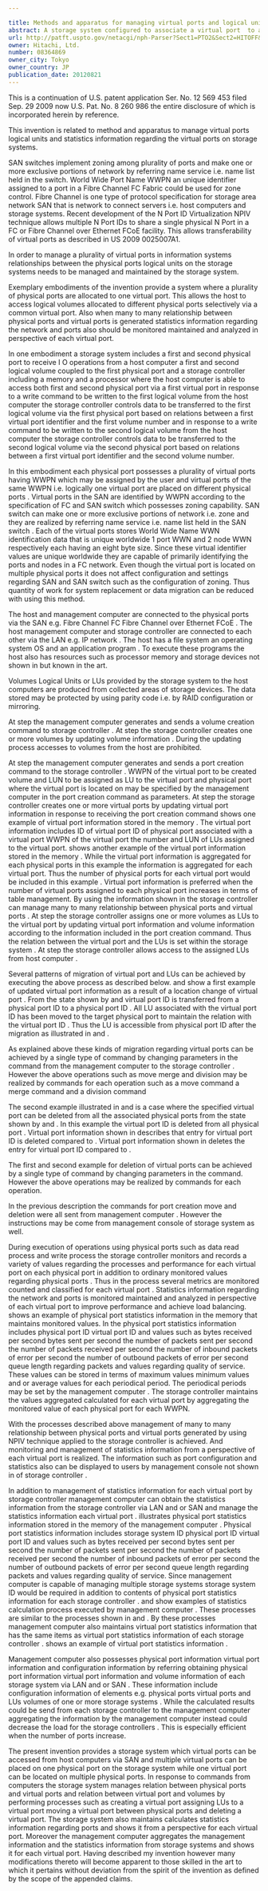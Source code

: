 ```yaml
---

title: Methods and apparatus for managing virtual ports and logical units on storage systems
abstract: A storage system configured to associate a virtual port  to a plurality of physical ports . In response to commands from computers, the storage system  manages relation between physical ports and virtual ports and relation between virtual port and volumes by performing processes such as creating a virtual port, assigning LUs to a virtual port, moving a virtual port between physical ports and deleting a virtual port. The storage system also maintains/calculates statistics information for ports and displays the information for each virtual port.
url: http://patft.uspto.gov/netacgi/nph-Parser?Sect1=PTO2&Sect2=HITOFF&p=1&u=%2Fnetahtml%2FPTO%2Fsearch-adv.htm&r=1&f=G&l=50&d=PALL&S1=08364869&OS=08364869&RS=08364869
owner: Hitachi, Ltd.
number: 08364869
owner_city: Tokyo
owner_country: JP
publication_date: 20120821
---
```

This is a continuation of U.S. patent application Ser. No. 12 569 453 filed Sep. 29 2009 now U.S. Pat. No. 8 260 986 the entire disclosure of which is incorporated herein by reference.

This invention is related to method and apparatus to manage virtual ports logical units and statistics information regarding the virtual ports on storage systems.

SAN switches implement zoning among plurality of ports and make one or more exclusive portions of network by referring name service i.e. name list held in the switch. World Wide Port Name WWPN an unique identifier assigned to a port in a Fibre Channel FC Fabric could be used for zone control. Fibre Channel is one type of protocol specification for storage area network SAN that is network to connect servers i.e. host computers and storage systems. Recent development of the N Port ID Virtualization NPIV technique allows multiple N Port IDs to share a single physical N Port in a FC or Fibre Channel over Ethernet FCoE facility. This allows transferability of virtual ports as described in US 2009 0025007A1.

In order to manage a plurality of virtual ports in information systems relationships between the physical ports logical units on the storage systems needs to be managed and maintained by the storage system.

Exemplary embodiments of the invention provide a system where a plurality of physical ports are allocated to one virtual port. This allows the host to access logical volumes allocated to different physical ports selectively via a common virtual port. Also when many to many relationship between physical ports and virtual ports is generated statistics information regarding the network and ports also should be monitored maintained and analyzed in perspective of each virtual port.

In one embodiment a storage system includes a first and second physical port to receive I O operations from a host computer a first and second logical volume coupled to the first physical port and a storage controller including a memory and a processor where the host computer is able to access both first and second physical port via a first virtual port in response to a write command to be written to the first logical volume from the host computer the storage controller controls data to be transferred to the first logical volume via the first physical port based on relations between a first virtual port identifier and the first volume number and in response to a write command to be written to the second logical volume from the host computer the storage controller controls data to be transferred to the second logical volume via the second physical port based on relations between a first virtual port identifier and the second volume number.

In this embodiment each physical port possesses a plurality of virtual ports having WWPN which may be assigned by the user and virtual ports of the same WWPN i.e. logically one virtual port are placed on different physical ports . Virtual ports in the SAN are identified by WWPN according to the specification of FC and SAN switch which possesses zoning capability. SAN switch can make one or more exclusive portions of network i.e. zone and they are realized by referring name service i.e. name list held in the SAN switch . Each of the virtual ports stores World Wide Name WWN identification data that is unique worldwide 1 port WWN and 2 node WWN respectively each having an eight byte size. Since these virtual identifier values are unique worldwide they are capable of primarily identifying the ports and nodes in a FC network. Even though the virtual port is located on multiple physical ports it does not affect configuration and settings regarding SAN and SAN switch such as the configuration of zoning. Thus quantity of work for system replacement or data migration can be reduced with using this method.

The host and management computer are connected to the physical ports via the SAN e.g. Fibre Channel FC Fibre Channel over Ethernet FCoE . The host management computer and storage controller are connected to each other via the LAN e.g. IP network . The host has a file system an operating system OS and an application program . To execute these programs the host also has resources such as processor memory and storage devices not shown in but known in the art.

Volumes Logical Units or LUs provided by the storage system to the host computers are produced from collected areas of storage devices. The data stored may be protected by using parity code i.e. by RAID configuration or mirroring.

At step the management computer generates and sends a volume creation command to storage controller . At step the storage controller creates one or more volumes by updating volume information . During the updating process accesses to volumes from the host are prohibited.

At step the management computer generates and sends a port creation command to the storage controller . WWPN of the virtual port to be created volume and LUN to be assigned as LU to the virtual port and physical port where the virtual port is located on may be specified by the management computer in the port creation command as parameters. At step the storage controller creates one or more virtual ports by updating virtual port information in response to receiving the port creation command shows one example of virtual port information stored in the memory . The virtual port information includes ID of virtual port ID of physical port associated with a virtual port WWPN of the virtual port the number and LUN of LUs assigned to the virtual port. shows another example of the virtual port information stored in the memory . While the virtual port information is aggregated for each physical ports in this example the information is aggregated for each virtual port. Thus the number of physical ports for each virtual port would be included in this example . Virtual port information is preferred when the number of virtual ports assigned to each physical port increases in terms of table management. By using the information shown in the storage controller can manage many to many relationship between physical ports and virtual ports . At step the storage controller assigns one or more volumes as LUs to the virtual port by updating virtual port information and volume information according to the information included in the port creation command. Thus the relation between the virtual port and the LUs is set within the storage system . At step the storage controller allows access to the assigned LUs from host computer .

Several patterns of migration of virtual port and LUs can be achieved by executing the above process as described below. and show a first example of updated virtual port information as a result of a location change of virtual port . From the state shown by and virtual port ID is transferred from a physical port ID to a physical port ID . All LU associated with the virtual port ID has been moved to the target physical port to maintain the relation with the virtual port ID . Thus the LU is accessible from physical port ID after the migration as illustrated in and .

As explained above these kinds of migration regarding virtual ports can be achieved by a single type of command by changing parameters in the command from the management computer to the storage controller . However the above operations such as move merge and division may be realized by commands for each operation such as a move command a merge command and a division command

The second example illustrated in and is a case where the specified virtual port can be deleted from all the associated physical ports from the state shown by and . In this example the virtual port ID is deleted from all physical port . Virtual port information shown in describes that entry for virtual port ID is deleted compared to . Virtual port information shown in deletes the entry for virtual port ID compared to .

The first and second example for deletion of virtual ports can be achieved by a single type of command by changing parameters in the command. However the above operations may be realized by commands for each operation.

In the previous description the commands for port creation move and deletion were all sent from management computer . However the instructions may be come from management console of storage system as well.

During execution of operations using physical ports such as data read process and write process the storage controller monitors and records a variety of values regarding the processes and performance for each virtual port on each physical port in addition to ordinary monitored values regarding physical ports . Thus in the process several metrics are monitored counted and classified for each virtual port . Statistics information regarding the network and ports is monitored maintained and analyzed in perspective of each virtual port to improve performance and achieve load balancing. shows an example of physical port statistics information in the memory that maintains monitored values. In the physical port statistics information includes physical port ID virtual port ID and values such as bytes received per second bytes sent per second the number of packets sent per second the number of packets received per second the number of inbound packets of error per second the number of outbound packets of error per second queue length regarding packets and values regarding quality of service. These values can be stored in terms of maximum values minimum values and or average values for each periodical period. The periodical periods may be set by the management computer . The storage controller maintains the values aggregated calculated for each virtual port by aggregating the monitored value of each physical port for each WWPN.

With the processes described above management of many to many relationship between physical ports and virtual ports generated by using NPIV technique applied to the storage controller is achieved. And monitoring and management of statistics information from a perspective of each virtual port is realized. The information such as port configuration and statistics also can be displayed to users by management console not shown in of storage controller .

In addition to management of statistics information for each virtual port by storage controller management computer can obtain the statistics information from the storage controller via LAN and or SAN and manage the statistics information each virtual port . illustrates physical port statistics information stored in the memory of the management computer . Physical port statistics information includes storage system ID physical port ID virtual port ID and values such as bytes received per second bytes sent per second the number of packets sent per second the number of packets received per second the number of inbound packets of error per second the number of outbound packets of error per second queue length regarding packets and values regarding quality of service. Since management computer is capable of managing multiple storage systems storage system ID would be required in addition to contents of physical port statistics information for each storage controller . and show examples of statistics calculation process executed by management computer . These processes are similar to the processes shown in and . By these processes management computer also maintains virtual port statistics information that has the same items as virtual port statistics information of each storage controller . shows an example of virtual port statistics information .

Management computer also possesses physical port information virtual port information and configuration information by referring obtaining physical port information virtual port information and volume information of each storage system via LAN and or SAN . These information include configuration information of elements e.g. physical ports virtual ports and LUs volumes of one or more storage systems . While the calculated results could be send from each storage controller to the management computer aggregating the information by the management computer instead could decrease the load for the storage controllers . This is especially efficient when the number of ports increase.

The present invention provides a storage system which virtual ports can be accessed from host computers via SAN and multiple virtual ports can be placed on one physical port on the storage system while one virtual port can be located on multiple physical ports. In response to commands from computers the storage system manages relation between physical ports and virtual ports and relation between virtual port and volumes by performing processes such as creating a virtual port assigning LUs to a virtual port moving a virtual port between physical ports and deleting a virtual port. The storage system also maintains calculates statistics information regarding ports and shows it from a perspective for each virtual port. Moreover the management computer aggregates the management information and the statistics information from storage systems and shows it for each virtual port. Having described my invention however many modifications thereto will become apparent to those skilled in the art to which it pertains without deviation from the spirit of the invention as defined by the scope of the appended claims.


